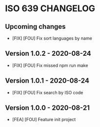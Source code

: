 # ISO 639 CHANGELOG

## Upcoming changes

- [FIX] [FOU] Fix sort languages by name

## Version 1.0.2 - 2020-08-24

- [FIX] [FOU] Fix missed npm run make

## Version 1.0.1 - 2020-08-24

- [FIX] [FOU] Fix search by ISO code

## Version 1.0.0 - 2020-08-21

- [FEA] [FOU] Feature init project
